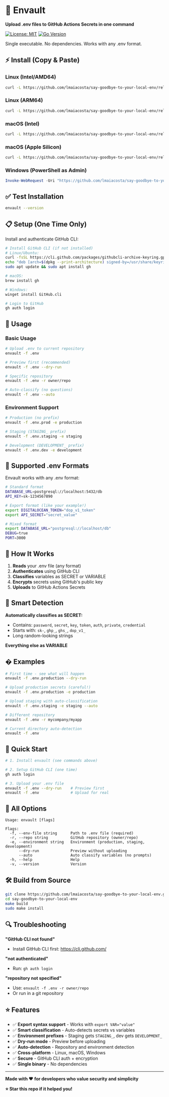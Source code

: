 # 🚀 Envault

**Upload .env files to GitHub Actions Secrets in one command**

[![License: MIT](https://img.shields.io/badge/License-MIT-yellow.svg)](https://opensource.org/licenses/MIT)
[![Go Version](https://img.shields.io/badge/Go-1.21+-blue.svg)](https://golang.org/)

Single executable. No dependencies. Works with any .env format.

## ⚡ Install (Copy & Paste)

### Linux (Intel/AMD64)
```bash
curl -L https://github.com/lmaiacosta/say-goodbye-to-your-local-env/releases/latest/download/envault-linux-amd64 -o envault && chmod +x envault && sudo mv envault /usr/local/bin/
```

### Linux (ARM64)
```bash
curl -L https://github.com/lmaiacosta/say-goodbye-to-your-local-env/releases/latest/download/envault-linux-arm64 -o envault && chmod +x envault && sudo mv envault /usr/local/bin/
```

### macOS (Intel)
```bash
curl -L https://github.com/lmaiacosta/say-goodbye-to-your-local-env/releases/latest/download/envault-darwin-amd64 -o envault && chmod +x envault && sudo mv envault /usr/local/bin/
```

### macOS (Apple Silicon)
```bash
curl -L https://github.com/lmaiacosta/say-goodbye-to-your-local-env/releases/latest/download/envault-darwin-arm64 -o envault && chmod +x envault && sudo mv envault /usr/local/bin/
```

### Windows (PowerShell as Admin)
```powershell
Invoke-WebRequest -Uri "https://github.com/lmaiacosta/say-goodbye-to-your-local-env/releases/latest/download/envault-windows-amd64.exe" -OutFile "$env:ProgramFiles\envault.exe"
```

## ✅ Test Installation
```bash
envault --version
```

## 📋 Setup (One Time Only)

Install and authenticate GitHub CLI:
```bash
# Install GitHub CLI (if not installed)
# Linux/Ubuntu:
curl -fsSL https://cli.github.com/packages/githubcli-archive-keyring.gpg | sudo dd of=/usr/share/keyrings/githubcli-archive-keyring.gpg
echo "deb [arch=$(dpkg --print-architecture) signed-by=/usr/share/keyrings/githubcli-archive-keyring.gpg] https://cli.github.com/packages stable main" | sudo tee /etc/apt/sources.list.d/github-cli.list
sudo apt update && sudo apt install gh

# macOS:
brew install gh

# Windows:
winget install GitHub.cli

# Login to GitHub
gh auth login
```

## 🎯 Usage

### Basic Usage
```bash
# Upload .env to current repository
envault -f .env

# Preview first (recommended)
envault -f .env --dry-run

# Specific repository
envault -f .env -r owner/repo

# Auto-classify (no questions)
envault -f .env --auto
```

### Environment Support
```bash
# Production (no prefix)
envault -f .env.prod -e production

# Staging (STAGING_ prefix)
envault -f .env.staging -e staging

# Development (DEVELOPMENT_ prefix)
envault -f .env.dev -e development
```

## 📝 Supported .env Formats

Envault works with any .env format:

```bash
# Standard format
DATABASE_URL=postgresql://localhost:5432/db
API_KEY=sk-1234567890

# Export format (like your example!)
export DIGITALOCEAN_TOKEN="dop_v1_token"
export API_SECRET="secret_value"

# Mixed format
export DATABASE_URL="postgresql://localhost/db"
DEBUG=true
PORT=3000
```

## 🔧 How It Works

1. **Reads** your .env file (any format)
2. **Authenticates** using GitHub CLI
3. **Classifies** variables as SECRET or VARIABLE
4. **Encrypts** secrets using GitHub's public key
5. **Uploads** to GitHub Actions Secrets

## 🔐 Smart Detection

**Automatically classifies as SECRET:**
- Contains: `password`, `secret`, `key`, `token`, `auth`, `private`, `credential`
- Starts with: `sk-`, `ghp_`, `ghs_`, `dop_v1_`
- Long random-looking strings

**Everything else as VARIABLE**

## � Examples

```bash
# First time - see what will happen
envault -f .env.production --dry-run

# Upload production secrets (careful!)
envault -f .env.production -e production

# Upload staging with auto-classification
envault -f .env.staging -e staging --auto

# Different repository
envault -f .env -r mycompany/myapp

# Current directory auto-detection
envault -f .env
```

## 🚀 Quick Start

```bash
# 1. Install envault (see commands above)

# 2. Setup GitHub CLI (one time)
gh auth login

# 3. Upload your .env file
envault -f .env --dry-run    # Preview first
envault -f .env              # Upload for real
```

## 📖 All Options

```
Usage: envault [flags]

Flags:
  -f, --env-file string      Path to .env file (required)
  -r, --repo string          GitHub repository (owner/repo)
  -e, --environment string   Environment (production, staging, development)
      --dry-run              Preview without uploading
      --auto                 Auto classify variables (no prompts)
  -h, --help                 Help
  -v, --version              Version
```

## 🛠️ Build from Source

```bash
git clone https://github.com/lmaiacosta/say-goodbye-to-your-local-env.git
cd say-goodbye-to-your-local-env
make build
sudo make install
```

## 🔍 Troubleshooting

**"GitHub CLI not found"**
- Install GitHub CLI first: https://cli.github.com/

**"not authenticated"**
- Run: `gh auth login`

**"repository not specified"**
- Use: `envault -f .env -r owner/repo`
- Or run in a git repository

## ⭐ Features

- ✅ **Export syntax support** - Works with `export VAR="value"`
- ✅ **Smart classification** - Auto-detects secrets vs variables
- ✅ **Environment prefixes** - Staging gets `STAGING_`, dev gets `DEVELOPMENT_`
- ✅ **Dry-run mode** - Preview before uploading
- ✅ **Auto-detection** - Repository and environment detection
- ✅ **Cross-platform** - Linux, macOS, Windows
- ✅ **Secure** - GitHub CLI auth + encryption
- ✅ **Single binary** - No dependencies

---

**Made with ❤️ for developers who value security and simplicity**

**⭐ Star this repo if it helped you!**
